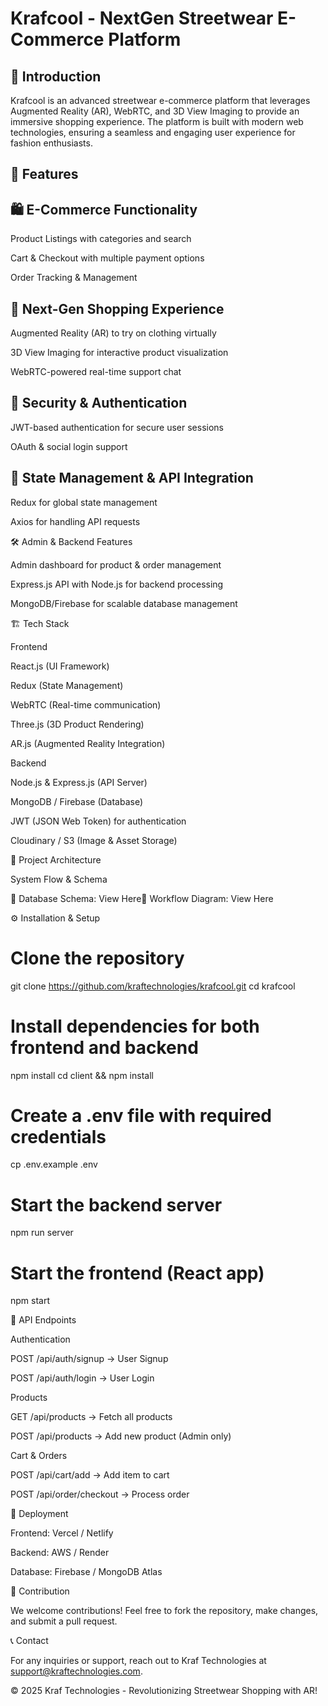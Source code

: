 # Krafcool - NextGen Streetwear E-Commerce Platform

## 🚀 Introduction

Krafcool is an advanced streetwear e-commerce platform that leverages Augmented Reality (AR), WebRTC, and 3D View Imaging to provide an immersive shopping experience. The platform is built with modern web technologies, ensuring a seamless and engaging user experience for fashion enthusiasts.

## 🌟 Features

## 🛍️ E-Commerce Functionality

Product Listings with categories and search

Cart & Checkout with multiple payment options

Order Tracking & Management

## 🎨 Next-Gen Shopping Experience

Augmented Reality (AR) to try on clothing virtually

3D View Imaging for interactive product visualization

WebRTC-powered real-time support chat

## 🔐 Security & Authentication

JWT-based authentication for secure user sessions

OAuth & social login support

## 🔄 State Management & API Integration

Redux for global state management

Axios for handling API requests

🛠️ Admin & Backend Features

Admin dashboard for product & order management

Express.js API with Node.js for backend processing

MongoDB/Firebase for scalable database management

🏗️ Tech Stack

Frontend

React.js (UI Framework)

Redux (State Management)

WebRTC (Real-time communication)

Three.js (3D Product Rendering)

AR.js (Augmented Reality Integration)

Backend

Node.js & Express.js (API Server)

MongoDB / Firebase (Database)

JWT (JSON Web Token) for authentication

Cloudinary / S3 (Image & Asset Storage)

📌 Project Architecture

System Flow & Schema

🔗 Database Schema: View Here🔗 Workflow Diagram: View Here

⚙️ Installation & Setup

# Clone the repository
git clone https://github.com/kraftechnologies/krafcool.git
cd krafcool

# Install dependencies for both frontend and backend
npm install
cd client && npm install

# Create a .env file with required credentials
cp .env.example .env

# Start the backend server
npm run server

# Start the frontend (React app)
npm start

📌 API Endpoints

Authentication

POST /api/auth/signup → User Signup

POST /api/auth/login → User Login

Products

GET /api/products → Fetch all products

POST /api/products → Add new product (Admin only)

Cart & Orders

POST /api/cart/add → Add item to cart

POST /api/order/checkout → Process order

🚀 Deployment

Frontend: Vercel / Netlify

Backend: AWS / Render

Database: Firebase / MongoDB Atlas

🤝 Contribution

We welcome contributions! Feel free to fork the repository, make changes, and submit a pull request.

📞 Contact

For any inquiries or support, reach out to Kraf Technologies at support@kraftechnologies.com.

© 2025 Kraf Technologies - Revolutionizing Streetwear Shopping with AR!



